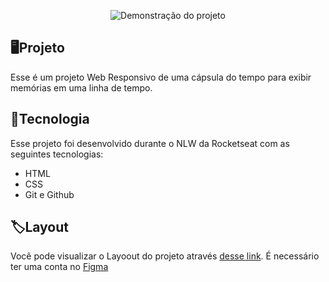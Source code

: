 <p align="center">
<img src=".github/preview.png" alt="Demonstração do projeto" widht="100%"/>
</p>

## 🖥️Projeto
Esse é um projeto Web Responsivo de uma cápsula do tempo para exibir memórias em uma linha de tempo.

## 🚀Tecnologia
Esse projeto foi desenvolvido durante o NLW da Rocketseat com as seguintes tecnologias:

- HTML
- CSS
- Git e Github

## 🏷️Layout
Você pode visualizar o Layoout do projeto através 
[desse link](https://www.figma.com/file/dFbpWhAZ6xj0iZD2eElRFu/C%C3%A1psula-do-tempo-%E2%80%A2-Trilha-Explorer-(Community)?type=design&node-id=306%3A84&t=004vlqEgEXSTx1ao-1). 
É necessário ter uma conta no [Figma](https://www.figma.com)

